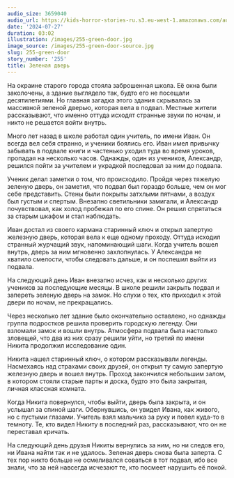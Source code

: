 ```yaml
---
audio_size: 3659040
audio_url: https://kids-horror-stories-ru.s3.eu-west-1.amazonaws.com/audio/255-green-door.mp3
date: '2024-07-27'
duration: 03:02
illustration: /images/255-green-door.jpg
image_source: /images/255-green-door-source.jpg
slug: 255-green-door
story_number: '255'
title: Зеленая дверь
---
```


На окраине старого города стояла заброшенная школа. Её окна были заколочены, а здание выглядело так, будто его не посещали десятилетиями. Но главная загадка этого здания скрывалась за массивной зеленой дверью, которая вела в подвал. Местные жители рассказывают, что именно оттуда исходят странные звуки по ночам, и никто не решается войти внутрь.

Много лет назад в школе работал один учитель, по имени Иван. Он всегда вел себя странно, и ученики боялись его. Иван имел привычку забывать в подвале книги и частенько уходил туда во время уроков, пропадая на несколько часов. Однажды, один из учеников, Александр, решился пойти за учителем и украдкой последовал за ним до подвала.

Ученик делал заметки о том, что происходило. Пройдя через тяжелую зеленую дверь, он заметил, что подвал был гораздо больше, чем он мог себе представить. Стены были покрыты затхлыми пятнами, а воздух был густым и спертым. Внезапно светильники замигали, и Александр почувствовал, как холод пробежал по его спине. Он решил спрятаться за старым шкафом и стал наблюдать.

Иван достал из своего кармана старинный ключ и открыл запертую железную дверь, которая вела к еще одному проходу. Оттуда исходил странный журчащий звук, напоминающий шаги. Когда учитель вошел внутрь, дверь за ним мгновенно захлопнулась. У Александра не хватило смелости, чтобы следовать дальше, и он поспешил выйти из подвала.

На следующий день Иван внезапно исчез, как и несколько других учеников за последующие месяцы. В школе решили закрыть подвал и запереть зеленую дверь на замок. Но слухи о тех, кто приходил к этой двери по ночам, не прекращались.

Через несколько лет здание было окончательно оставлено, но однажды группа подростков решила проверить городскую легенду. Они взломали замок и вошли внутрь. Атмосфера подвала была настолько зловещей, что два из них сразу решили уйти, но третий по имени Никита продолжил исследование один.

Никита нашел старинный ключ, о котором рассказывали легенды. Насмехаясь над страхами своих друзей, он открыл ту самую запертую железную дверь и вошел внутрь. Проход закончился небольшим залом, в котором стояли старые парты и доска, будто это была закрытая, личная классная комната.

Когда Никита повернулся, чтобы выйти, дверь была закрыта, и он услышал за спиной шаги. Обернувшись, он увидел Ивана, как живого, но с пустыми глазами. Учитель взял мальчика за руку и повел куда-то в темноту. Те, кто видел Никиту в последний раз, рассказывают, что он не переставал кричать.

На следующий день друзья Никиты вернулись за ним, но ни следов его, ни Ивана найти так и не удалось. Зеленая дверь снова была заперта. С тех пор никто больше не осмеливался соваться в тот подвал, ибо все знали, что за ней навсегда исчезают те, кто посмеет нарушить её покой.